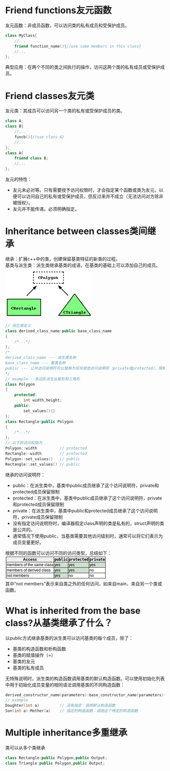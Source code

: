 # Friend functions友元函数
友元函数：非成员函数，可以访问类的私有成员和受保护成员。  
```c++
class MyClass{
    //...
    friend function_name(){//use some members in this class}
    //...
};
```
典型应用：在两个不同的类之间执行的操作，访问这两个类的私有成员或受保护成员。

# Friend classes友元类
友元类：其成员可以访问另一个类的私有或受保护成员的类。 
```c++
class A;
class B{
    //...
    funcb(){//use class A}
    //...
};
class A{
    friend class B;
    //...
};
```
友元的特性：  
- 友元未必对等。只有需要授予访问权限时，才会指定某个函数或类为友元，以便可以访问自己的私有或受保护成员，但反过来并不成立（无法访问对方除非被授权）。
- 友元并不能传递。必须明确指定。

# Inheritance between classes类间继承
继承：扩展c++中的类，创建保留基类特征的新类的过程。  
基类与派生类：派生类继承基类的成语，在基类的基础上可以添加自己的成员。  
![](./pics/rectangle-triangle.png)  
```c++
// 派生类定义
class derived_class_name:public base_class_name
{
    /*...*/
};
/*
derived_class_name --- 派生类名称
base_class_name --- 基类名称
public --- 公共访问说明符可以替换为任何其他访问说明符（private或protected），限制了从基类继承的成员的访问级别。
*/
// example---多边形派生出矩形和三角形
class Polygon
{
    protected:
        int width,height;
    public:
        set_values(){}
};
class Rectangle:public Polygon
{
    /*...*/
};
// 以下的访问权限为
Polygon::width          // protected
Rectangle::width        // protected
Polygon::set_values()   // public
Rectangle::set_values() // public
```
继承的访问说明符：  
- public：在派生类中，基类中public成员继承了这个访问说明符，private和protected成员保留限制  
- protected：在派生类中，基类中public成员继承了这个访问说明符，private和protected成员保留限制
- private：在派生类中，基类中public和protected成员继承了这个访问说明符，private成员保留限制
- 没有指定访问说明符时，编译器假定class声明的类是私有的，struct声明的类是公共的。
- 通常情况下使用public，当基类需要其他访问级别时，通常可以将它们表示为成员变量更好。  

根据不同的函数可以访问不同的访问类型，总结如下：  
![](./pics/access-members.png)  
其中“not members”表示来自类之外的任何访问，如来自main、来自另一个类或函数。

# What is inherited from the base class?从基类继承了什么？
以public方式继承基类的派生类可以访问基类的每个成员，除了：  
- 基类的构造函数和析构函数
- 基类的赋值操作（=）
- 基类的友元
- 基类的私有成员

无特殊说明时，派生类的构造函数调用基类的默认构造函数。可以使用初始化列表中用于初始化成员变量的相同语法调用基类的不同构造函数：  
```c++
derived_constructor_name(parameters):base_constructor_name(parameters){...}
// example
Daughter(int a)         // 没有指定：调用默认构造函数
Son(int a):Mother(a)    // 指定的构造函数：调用这个特定的构造函数
```

# Multiple inheritance多重继承
类可以从多个类继承
```c++
class Rectangle:public Polygon,public Output;
class Triangle:public Polygon,public Output;
```
